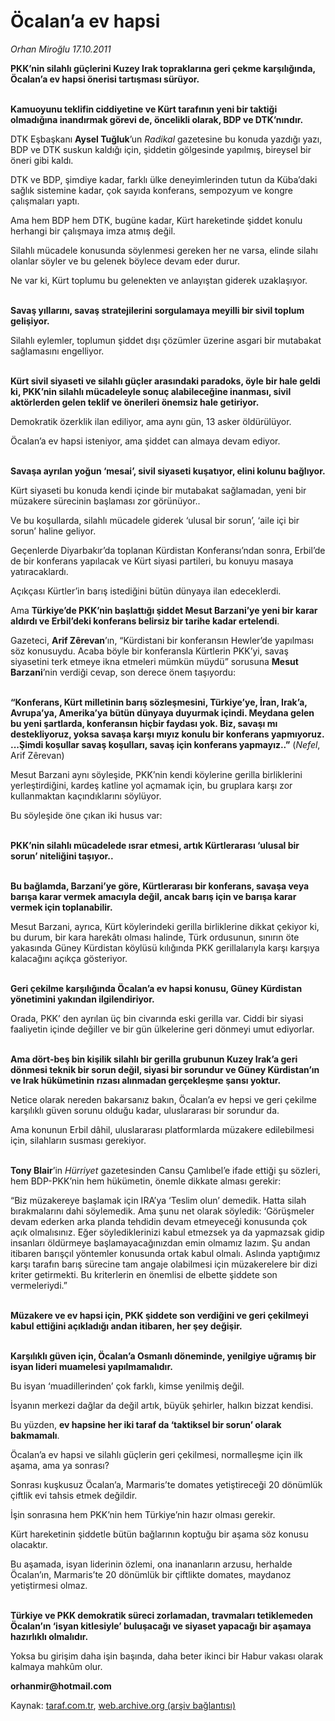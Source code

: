 # Öcalan’a ev hapsi

*Orhan Miroğlu 17.10.2011*

<div class="yazi"><p><b>PKK’nin silahlı güçlerini Kuzey Irak topraklarına geri çekme karşılığında, Öcalan’a ev hapsi önerisi tartışması sürüyor.</b></p>
<p><b><br/>Kamuoyunu teklifin ciddiyetine ve Kürt tarafının yeni bir taktiği olmadığına inandırmak görevi de, öncelikli olarak, BDP ve DTK’nındır.</b></p>
<p>DTK Eşbaşkanı <b>Aysel Tuğluk</b>’un <i>Radikal</i> gazetesine bu konuda yazdığı yazı, BDP ve DTK suskun kaldığı için, şiddetin gölgesinde yapılmış, bireysel bir öneri gibi kaldı.</p>
<p>DTK ve BDP, şimdiye kadar, farklı ülke deneyimlerinden tutun da Küba’daki sağlık sistemine kadar, çok sayıda konferans, sempozyum ve kongre çalışmaları yaptı.</p>
<p>Ama hem BDP hem DTK, bugüne kadar, Kürt hareketinde şiddet konulu herhangi bir çalışmaya imza atmış değil.</p>
<p>Silahlı mücadele konusunda söylenmesi gereken her ne varsa, elinde silahı olanlar söyler ve bu gelenek böylece devam eder durur.</p>
<p>Ne var ki, Kürt toplumu bu gelenekten ve anlayıştan giderek uzaklaşıyor. </p>
<p><b><br/>Savaş yıllarını, savaş stratejilerini sorgulamaya meyilli bir sivil toplum gelişiyor.</b></p>
<p>Silahlı eylemler, toplumun şiddet dışı çözümler üzerine asgari bir mutabakat sağlamasını engelliyor.</p>
<p><b><br/>Kürt sivil siyaseti ve silahlı güçler arasındaki paradoks, öyle bir hale geldi ki, PKK’nin silahlı mücadeleyle sonuç alabileceğine inanması, sivil aktörlerden gelen teklif ve önerileri önemsiz hale getiriyor.</b></p>
<p>Demokratik özerklik ilan ediliyor, ama aynı gün, 13 asker öldürülüyor.</p>
<p>Öcalan’a ev hapsi isteniyor, ama şiddet can almaya devam ediyor.</p>
<p><b><br/>Savaşa ayrılan yoğun ‘mesai’, sivil siyaseti kuşatıyor, elini kolunu bağlıyor.</b></p>
<p>Kürt siyaseti bu konuda kendi içinde bir mutabakat sağlamadan, yeni bir müzakere sürecinin başlaması zor görünüyor..</p>
<p>Ve bu koşullarda, silahlı mücadele giderek ‘ulusal bir sorun’, ‘aile içi bir sorun’ haline geliyor.</p>
<p>Geçenlerde Diyarbakır’da toplanan Kürdistan Konferansı’ndan sonra, Erbil’de de bir konferans yapılacak ve Kürt siyasi partileri, bu konuyu masaya yatıracaklardı.</p>
<p>Açıkçası Kürtler’in barış istediğini bütün dünyaya ilan edeceklerdi. </p>
<p>Ama <b>Türkiye’de PKK’nin başlattığı şiddet Mesut Barzani’ye yeni bir karar aldırdı ve Erbil’deki konferans belirsiz bir tarihe kadar ertelendi</b>.</p>
<p>Gazeteci, <b>Arif Zêrevan</b>’ın, “Kürdistani bir konferansın Hewler’de yapılması söz konusuydu. Acaba böyle bir konferansla Kürtlerin PKK’yi, savaş siyasetini terk etmeye ikna etmeleri mümkün müydü” sorusuna <b>Mesut Barzani</b>’nin verdiği cevap, son derece önem taşıyordu:</p>
<p><b><br/>“Konferans, Kürt milletinin barış sözleşmesini, Türkiye’ye, İran, Irak’a, Avrupa’ya, Amerika’ya bütün dünyaya duyurmak içindi. Meydana gelen bu yeni şartlarda, konferansın hiçbir faydası yok. Biz, savaşı mı destekliyoruz, yoksa savaşa karşı mıyız konulu bir konferans yapmıyoruz. ...Şimdi koşullar savaş koşulları, savaş için konferans yapmayız..”</b> (<i>Nefel</i>, Arif Zêrevan)</p>
<p>Mesut Barzani aynı söyleşide, PKK’nin kendi köylerine gerilla birliklerini yerleştirdiğini, kardeş katline yol açmamak için, bu gruplara karşı zor kullanmaktan kaçındıklarını söylüyor.</p>
<p>Bu söyleşide öne çıkan iki husus var:</p>
<p><b><br/>PKK’nin silahlı mücadelede ısrar etmesi, artık Kürtlerarası ‘ulusal bir sorun’ niteliğini taşıyor..</b></p>
<p><b><br/>Bu bağlamda, Barzani’ye göre, Kürtlerarası bir konferans, savaşa veya barışa karar vermek amacıyla değil, ancak barış için ve barışa karar vermek için toplanabilir.</b></p>
<p>Mesut Barzani, ayrıca, Kürt köylerindeki gerilla birliklerine dikkat çekiyor ki, bu durum, bir kara harekâtı olması halinde, Türk ordusunun, sınırın öte yakasında Güney Kürdistan köylüsü kılığında PKK gerillalarıyla karşı karşıya kalacağını açıkça gösteriyor.</p>
<p><b><br/>Geri çekilme karşılığında Öcalan’a ev hapsi konusu, Güney Kürdistan yönetimini yakından ilgilendiriyor.</b></p>
<p>Orada, PKK’ den ayrılan üç bin civarında eski gerilla var. Ciddi bir siyasi faaliyetin içinde değiller ve bir gün ülkelerine geri dönmeyi umut ediyorlar.</p>
<p><b><br/>Ama dört-beş bin kişilik silahlı bir gerilla grubunun Kuzey Irak’a geri dönmesi teknik bir sorun değil, siyasi bir sorundur ve Güney Kürdistan’ın ve Irak hükümetinin rızası alınmadan gerçekleşme şansı yoktur. </b></p>
<p>Netice olarak nereden bakarsanız bakın, Öcalan’a ev hepsi ve geri çekilme karşılıklı güven sorunu olduğu kadar, uluslararası bir sorundur da.</p>
<p>Ama konunun Erbil dâhil, uluslararası platformlarda müzakere edilebilmesi için, silahların susması gerekiyor.</p>
<p><b><br/>Tony Blair</b>’in <i>Hürriyet</i> gazetesinden Cansu Çamlıbel’e ifade ettiği şu sözleri, hem BDP-PKK’nin hem hükümetin, önemle dikkate alması gerekir:</p>
<p>“Biz müzakereye başlamak için IRA’ya ‘Teslim olun’ demedik. Hatta silah bırakmalarını dahi söylemedik. Ama şunu net olarak söyledik: ‘Görüşmeler devam ederken arka planda tehdidin devam etmeyeceği konusunda çok açık olmalısınız. Eğer söylediklerinizi kabul etmezsek ya da yapmazsak gidip insanları öldürmeye başlamayacağınızdan emin olmamız lazım. Şu andan itibaren barışçıl yöntemler konusunda ortak kabul olmalı. Aslında yaptığımız karşı tarafın barış sürecine tam angaje olabilmesi için müzakerelere bir dizi kriter getirmekti. Bu kriterlerin en önemlisi de elbette şiddete son vermeleriydi.”</p>
<p><b><br/>Müzakere ve ev hapsi için, PKK şiddete son verdiğini ve geri çekilmeyi kabul ettiğini açıkladığı andan itibaren, her şey değişir.</b></p>
<p><b><br/>Karşılıklı güven için, Öcalan’a Osmanlı döneminde, yenilgiye uğramış bir isyan lideri muamelesi yapılmamalıdır.</b></p>
<p>Bu isyan ‘muadillerinden’ çok farklı, kimse yenilmiş değil.</p>
<p>İsyanın merkezi dağlar da değil artık, büyük şehirler, halkın bizzat kendisi.</p>
<p>Bu yüzden, <b>ev hapsine her iki taraf da ‘taktiksel bir sorun’ olarak bakmamalı</b>.</p>
<p>Öcalan’a ev hapsi ve silahlı güçlerin geri çekilmesi, normalleşme için ilk aşama, ama ya sonrası?</p>
<p>Sonrası kuşkusuz Öcalan’a, Marmaris’te domates yetiştireceği 20 dönümlük çiftlik evi tahsis etmek değildir. </p>
<p>İşin sonrasına hem PKK’nin hem Türkiye’nin hazır olması gerekir.</p>
<p>Kürt hareketinin şiddetle bütün bağlarının koptuğu bir aşama söz konusu olacaktır.</p>
<p>Bu aşamada, isyan liderinin özlemi, ona inananların arzusu, herhalde Öcalan’ın, Marmaris’te 20 dönümlük bir çiftlikte domates, maydanoz yetiştirmesi olmaz.</p>
<p><b><br/>Türkiye ve PKK demokratik süreci zorlamadan, travmaları tetiklemeden Öcalan’ın ‘isyan kitlesiyle’ buluşacağı ve siyaset yapacağı bir aşamaya hazırlıklı olmalıdır.</b></p>
<p>Yoksa bu girişim daha işin başında, daha beter ikinci bir Habur vakası olarak kalmaya mahkûm olur.</p>
<p><b>orhanmir@hotmail.com</b></p>
</div>

Kaynak: [taraf.com.tr](http://www.taraf.com.tr/orhan-miroglu/makale-ocalan-a-ev-hapsi.htm), [web.archive.org (arşiv bağlantısı)](http://web.archive.org/web/20130721220901/http://www.taraf.com.tr/orhan-miroglu/makale-ocalan-a-ev-hapsi.htm)
